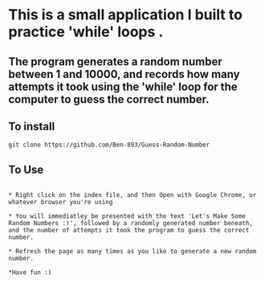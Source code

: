 # This is a small application I built to practice 'while' loops .
## The program generates a random number between 1 and 10000, and records how many attempts it took using the 'while' loop for the computer to guess the correct number.

## To install
```
git clone https://github.com/Ben-893/Guess-Random-Number
```
## To Use
```

* Right click on the index file, and then Open with Google Chrome, or whatever browser you're using

* You will immediatley be presented with the text 'Let's Make Some Random Numbers :)', followed by a randomly generated number beneath, and the number of attempts it took the program to guess the correct number.

* Refresh the page as many times as you like to generate a new random number. 

*Have fun :)
```